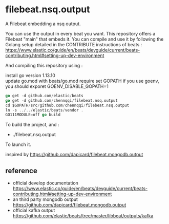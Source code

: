 # filebeat.nsq.output
A Filebeat embedding a nsq output.

You can use the output in every beat you want. This repository offers a Filebeat "main" that embeds it.
You can compile and use it by following the Golang setup detailed in the CONTRIBUTE instructions of beats :
https://www.elastic.co/guide/en/beats/devguide/current/beats-contributing.html#setting-up-dev-environment

And compiling this repository using :

install go version 1.13.10  
update go.mod with beats/go.mod
require set GOPATH
if you use goenv, you should exporet GOENV_DISABLE_GOPATH=1

```Go
go get -d github.com/elastic/beats
go get -d github.com/chennqqi/filebeat.nsq.output
cd $GOPATH/src/github.com/chennqqi/filebeat.nsq.output
ln -s ../../elastic/beats/vendor .
GO111MODULE=off go build
```

To build the project, and :

* ./filebeat.nsq.output

To launch it.

inspired by <https://github.com/dapicard/filebeat.mongodb.output>

## reference

* official develop documentation <https://www.elastic.co/guide/en/beats/devguide/current/beats-contributing.html#setting-up-dev-environment>
* an third party mongodb output <https://github.com/dapicard/filebeat.mongodb.output>
* official kafka output <https://github.com/elastic/beats/tree/master/libbeat/outputs/kafka>
